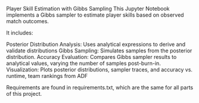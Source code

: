 Player Skill Estimation with Gibbs Sampling
This Jupyter Notebook implements a Gibbs sampler to estimate player skills based on observed match outcomes. 

It includes:

Posterior Distribution Analysis: Uses analytical expressions to derive and validate distributions
Gibbs Sampling: Simulates samples from the posterior distribution.
Accuracy Evaluation: Compares Gibbs sampler results to analytical values, varying the number of samples post-burn-in.
Visualization: Plots posterior distributions, sampler traces, and accuracy vs. runtime, team rankings from ADF


Requirements are found in requirements.txt, which are the same for all parts of this project.
